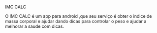 IMC CALC

O IMC CALC é um app para android ,que seu serviço é obter  o indice de massa corporal
e ajudar dando dicas para controlar o peso e ajudar a melhorar a saude com dicas.
